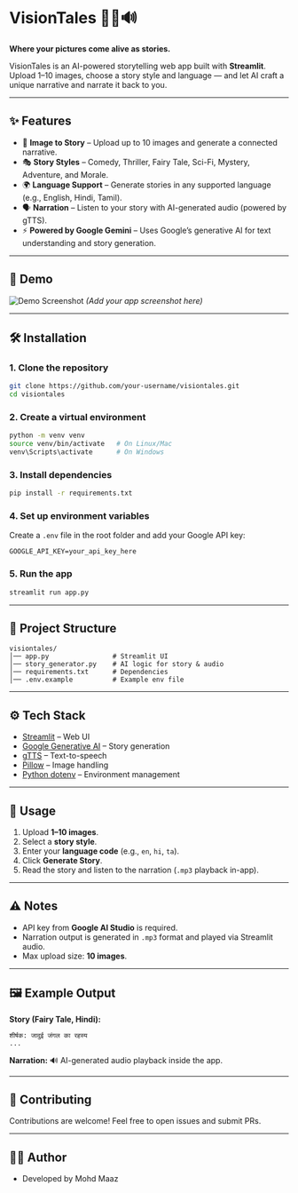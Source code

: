 # VisionTales 🎨📖🔊

**Where your pictures come alive as stories.**

VisionTales is an AI-powered storytelling web app built with **Streamlit**.
Upload 1–10 images, choose a story style and language — and let AI craft a unique narrative and narrate it back to you.

---

## ✨ Features

* 📸 **Image to Story** – Upload up to 10 images and generate a connected narrative.
* 🎭 **Story Styles** – Comedy, Thriller, Fairy Tale, Sci-Fi, Mystery, Adventure, and Morale.
* 🌍 **Language Support** – Generate stories in any supported language (e.g., English, Hindi, Tamil).
* 🗣️ **Narration** – Listen to your story with AI-generated audio (powered by gTTS).
* ⚡ **Powered by Google Gemini** – Uses Google’s generative AI for text understanding and story generation.

---

## 🚀 Demo

![Demo Screenshot](demo.png)
*(Add your app screenshot here)*

---

## 🛠️ Installation

### 1. Clone the repository

```bash
git clone https://github.com/your-username/visiontales.git
cd visiontales
```

### 2. Create a virtual environment

```bash
python -m venv venv
source venv/bin/activate   # On Linux/Mac
venv\Scripts\activate      # On Windows
```

### 3. Install dependencies

```bash
pip install -r requirements.txt
```

### 4. Set up environment variables

Create a `.env` file in the root folder and add your Google API key:

```
GOOGLE_API_KEY=your_api_key_here
```

### 5. Run the app

```bash
streamlit run app.py
```

---

## 📂 Project Structure

```
visiontales/
│── app.py                # Streamlit UI
│── story_generator.py    # AI logic for story & audio
│── requirements.txt      # Dependencies
│── .env.example          # Example env file
```

---

## ⚙️ Tech Stack

* [Streamlit](https://streamlit.io/) – Web UI
* [Google Generative AI](https://ai.google.dev/) – Story generation
* [gTTS](https://pypi.org/project/gTTS/) – Text-to-speech
* [Pillow](https://pillow.readthedocs.io/) – Image handling
* [Python dotenv](https://pypi.org/project/python-dotenv/) – Environment management

---

## 🎯 Usage

1. Upload **1–10 images**.
2. Select a **story style**.
3. Enter your **language code** (e.g., `en`, `hi`, `ta`).
4. Click **Generate Story**.
5. Read the story and listen to the narration (`.mp3` playback in-app).

---

## ⚠️ Notes

* API key from **Google AI Studio** is required.
* Narration output is generated in `.mp3` format and played via Streamlit audio.
* Max upload size: **10 images**.

---

## 🖼️ Example Output

**Story (Fairy Tale, Hindi):**

```
शीर्षक: जादुई जंगल का रहस्य
...
```

**Narration:**
🔊 AI-generated audio playback inside the app.

---

## 🤝 Contributing

Contributions are welcome! Feel free to open issues and submit PRs.

---

## 👨‍💻 Author

* Developed by Mohd Maaz
